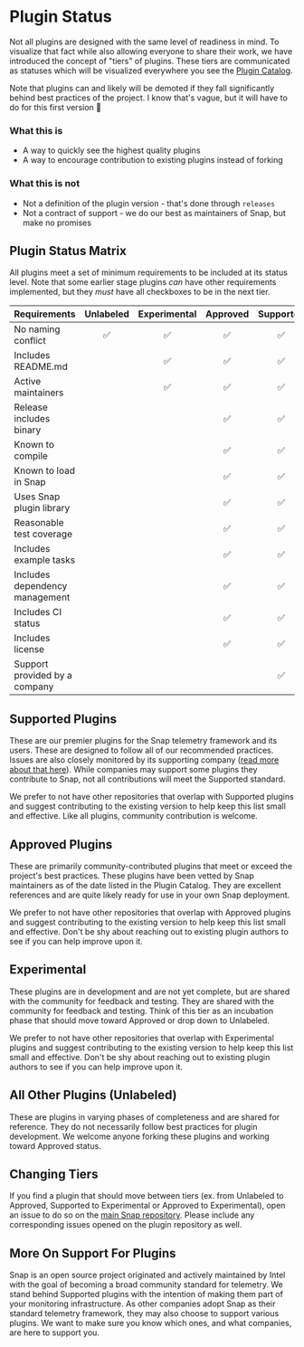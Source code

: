 # Plugin Status

Not all plugins are designed with the same level of readiness in mind. To visualize that fact while also allowing everyone to share their work, we have introduced the concept of "tiers" of plugins. These tiers are communicated as statuses which will be visualized everywhere you see the [Plugin Catalog](PLUGIN_CATALOG.md).

Note that plugins can and likely will be demoted if they fall significantly behind best practices of the project. I know that's vague, but it will have to do for this first version :grimacing:

### What this is

* A way to quickly see the highest quality plugins
* A way to encourage contribution to existing plugins instead of forking

### What this is not

* Not a definition of the plugin version - that's done through `releases`
* Not a contract of support - we do our best as maintainers of Snap, but make no promises

## Plugin Status Matrix

All plugins meet a set of minimum requirements to be included at its status level. Note that some earlier stage plugins *can* have other requirements implemented, but they *must* have all checkboxes to be in the next tier.

| Requirements                   |     Unlabeled      |    Experimental    |      Approved      |     Supported      |
|:-------------------------------|:------------------:|:------------------:|:------------------:|:------------------:|
| No naming conflict             | :white_check_mark: | :white_check_mark: | :white_check_mark: | :white_check_mark: |
| Includes README.md             |                    | :white_check_mark: | :white_check_mark: | :white_check_mark: |
| Active maintainers             |                    | :white_check_mark: | :white_check_mark: | :white_check_mark: |
| Release includes binary        |                    |                    | :white_check_mark: | :white_check_mark: |
| Known to compile               |                    |                    | :white_check_mark: | :white_check_mark: |
| Known to load in Snap          |                    |                    | :white_check_mark: | :white_check_mark: |
| Uses Snap plugin library       |                    |                    | :white_check_mark: | :white_check_mark: |
| Reasonable test coverage       |                    |                    | :white_check_mark: | :white_check_mark: |
| Includes example tasks         |                    |                    | :white_check_mark: | :white_check_mark: |
| Includes dependency management |                    |                    | :white_check_mark: | :white_check_mark: |
| Includes CI status             |                    |                    | :white_check_mark: | :white_check_mark: |
| Includes license               |                    |                    | :white_check_mark: | :white_check_mark: |
| Support provided by a company  |                    |                    |                    | :white_check_mark: |

## Supported Plugins

These are our premier plugins for the Snap telemetry framework and its users. These are designed to follow all of our recommended practices. Issues are also closely monitored by its supporting company ([read more about that here](#more-on-support-for-plugins)). While companies may support some plugins they contribute to Snap, not all contributions will meet the Supported standard.

We prefer to not have other repositories that overlap with Supported plugins and suggest contributing to the existing version to help keep this list small and effective. Like all plugins, community contribution is welcome.


## Approved Plugins

These are primarily community-contributed plugins that meet or exceed the project's best practices. These plugins have been vetted by Snap maintainers as of the date listed in the Plugin Catalog. They are excellent references and are quite likely ready for use in your own Snap deployment.

We prefer to not have other repositories that overlap with Approved plugins and suggest contributing to the existing version to help keep this list small and effective. Don't be shy about reaching out to existing plugin authors to see if you can help improve upon it.

## Experimental

These plugins are in development and are not yet complete, but are shared with the community for feedback and testing. They are shared with the community for feedback and testing. Think of this tier as an incubation phase that should move toward Approved or drop down to Unlabeled.

We prefer to not have other repositories that overlap with Experimental plugins and suggest contributing to the existing version to help keep this list small and effective. Don't be shy about reaching out to existing plugin authors to see if you can help improve upon it.


## All Other Plugins (Unlabeled)

These are plugins in varying phases of completeness and are shared for reference. They do not necessarily follow best practices for plugin development. We welcome anyone forking these plugins and working toward Approved status.

## Changing Tiers 

If you find a plugin that should move between tiers (ex. from Unlabeled to Approved, Supported to Experimental or Approved to Experimental), open an issue to do so on the [main Snap repository](https://github.com/intelsdi-x/snap/issues). Please include any corresponding issues opened on the plugin repository as well. 

## More On Support For Plugins

Snap is an open source project originated and actively maintained by Intel with the goal of becoming a broad community standard for telemetry. We stand behind Supported plugins with the intention of making them part of your monitoring infrastructure. As other companies adopt Snap as their standard telemetry framework, they may also choose to support various plugins. We want to make sure you know which ones, and what companies, are here to support you. 